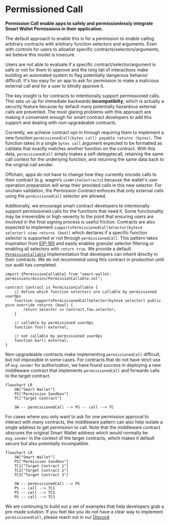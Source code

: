 # Permissioned Call

**Permission Call enable apps to safely and permissionlessly integrate Smart Wallet Permissions in their application.**

The default approach to enable this is for a permission to enable calling arbitrary contracts with arbitrary function selectors and arguments. Even with controls for users to allowlist specific contracts/selectors/arguments, we believe this model is insecure.

Users are not able to evaluate if a specific contract/selector/argument is safe or not for them to approve and the long tail of interactions make building an automated system to flag potentially dangerous behavior difficult. It's too easy for an app to ask for permission to make a malicious external call and for a user to blindly approve it.

The key insight is for contracts to intentionally support permissioned calls. This sets us up for immediate backwards **incompatibilty**, which is actually a security feature because by default many potentially hazardous external calls are prevented. The most glaring problems with this approach are making it convenient enough for smart contract developers to add this support and dealing with non-upgradeable contracts.

Currently, we achieve contract opt-in through requiring them to implement a new function `permissionedCall(bytes call) payable returns (bytes)`. The function takes in a single `bytes call` argument expected to be formatted as calldata that exactly matches another function on the contract. With this data, `permissionedCall` simply makes a self-delegatecall, retaining the same call context for the underlying function, and returning the same data back to the original call sender.

Offchain, apps do not have to change how they currently encode calls to their contract (e.g. wagmi’s `useWriteContracts`) because the wallet's user operation preparation will wrap their provided calls in this new selector. For onchain validation, the Permission Contract enforces that only external calls using the `permissionedCall` selector are allowed.

Additionally, we encourage smart contract developers to intentionally support permissioned calls for the functions that need it. Some functionality may be irreversible or high-severity to the point that ensuring users are involved in the final signing process is useful friction. Contracts are also expected to implement `supportsPermissionedCallSelector(bytes4 selector) view returns (bool)` which declares if a specific function selector is supported or not through `permissionedCall`. This pattern takes inspiration from [EIP-165](https://eips.ethereum.org/EIPS/eip-165) and easily enables granular selector filtering or enabling all selectors with `return true`. We provide a default [`PermissionCallable`](./PermissionCallable.sol) implementation that developers can inherit directly in their contracts. We do not recommend using this contract in production until our audit has completed.

```solidity
import {PermissionCallable} from "smart-wallet-permissions/mixins/PermissionCallable.sol";

contract Contract is PermissionCallable {
    // define which function selectors are callable by permissioned userOps
    function supportsPermissionedCallSelector(bytes4 selector) public pure override returns (bool) {
        return selector == Contract.foo.selector;
    }

    // callable by permissioned userOps
    function foo() external;

    // not callable by permissioned userOps
    function bar() external;
}
```

Non-upgradeable contracts make implementing `permissionedCall` difficult, but not impossible in some cases. For contracts that do not have strict use of `msg.sender` for authorization, we have found success in deploying a new middleware contract that implements `permissionedCall` and forwards calls to the target contract.

```mermaid
flowchart LR
    SW["Smart Wallet"]
    PS["Permission Sandbox"]
    TC["Target Contract"]

    SW -- permissionedCall --> PS -- call --> TC
```

For cases where you only want to ask for one permission approval to interact with many contracts, the middleware pattern can also help isolate a single address to get permission to call. Note that the middleware contract obscures the original Smart Wallet address which would normally be `msg.sender` in the context of the target contracts, which makes it default secure but also potentially incompatible.

```mermaid
flowchart LR
    SW["Smart Wallet"]
    PS["Permission Sandbox"]
    TC1["Target Contract 1"]
    TC2["Target Contract 2"]
    TC3["Target Contract 3"]

    SW -- permissionedCall --> PS
    PS -- call --> TC1
    PS -- call --> TC2
    PS -- call --> TC3
```

We are continuing to build out a set of examples that help developers grab a pre-made solution. If you feel like you do not have a clear way to implement `permissionedCall`, please reach out in our [Discord](https://discord.com/invite/cdp/).
